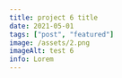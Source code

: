 ```yaml
---
title: project 6 title
date: 2021-05-01
tags: ["post", "featured"]
image: /assets/2.png
imageAlt: test 6
info: Lorem
---
```


